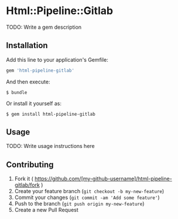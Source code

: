 # Html::Pipeline::Gitlab

TODO: Write a gem description

## Installation

Add this line to your application's Gemfile:

```ruby
gem 'html-pipeline-gitlab'
```

And then execute:

    $ bundle

Or install it yourself as:

    $ gem install html-pipeline-gitlab

## Usage

TODO: Write usage instructions here

## Contributing

1. Fork it ( https://github.com/[my-github-username]/html-pipeline-gitlab/fork )
2. Create your feature branch (`git checkout -b my-new-feature`)
3. Commit your changes (`git commit -am 'Add some feature'`)
4. Push to the branch (`git push origin my-new-feature`)
5. Create a new Pull Request
